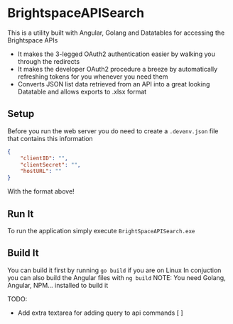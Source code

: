 # BrightspaceAPISearch
This is a utility built with Angular, Golang and Datatables for accessing the Brightspace APIs     
- It makes the 3-legged OAuth2 authentication easier by walking you through the redirects
- It makes the developer OAuth2 procedure a breeze by automatically refreshing tokens for you whenever you need them
- Converts JSON list data retrieved from an API into a great looking Datatable and allows exports to .xlsx format

## Setup
Before you run the web server you do need to create a `.devenv.json` file that contains this information
```json
{
    "clientID": "",
    "clientSecret": "",
    "hostURL": ""
}
```
With the format above!

## Run It
To run the application simply execute `BrightSpaceAPISearch.exe`

## Build It
You can build it first by running `go build` if you are on Linux
In conjuction you can also build the Angular files with `ng build`
NOTE: You need Golang, Angular, NPM... installed to build it

TODO:
- Add extra textarea for adding query to api commands [ ]